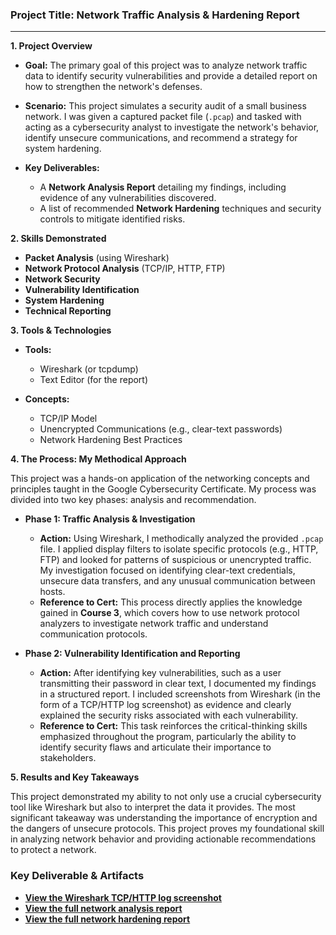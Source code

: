 ### **Project Title: Network Traffic Analysis & Hardening Report**

---

**1. Project Overview**

* **Goal:** The primary goal of this project was to analyze network traffic data to identify security vulnerabilities and provide a detailed report on how to strengthen the network's defenses.

* **Scenario:** This project simulates a security audit of a small business network. I was given a captured packet file (`.pcap`) and tasked with acting as a cybersecurity analyst to investigate the network's behavior, identify unsecure communications, and recommend a strategy for system hardening.

* **Key Deliverables:**
    * A **Network Analysis Report** detailing my findings, including evidence of any vulnerabilities discovered.
    * A list of recommended **Network Hardening** techniques and security controls to mitigate identified risks.

**2. Skills Demonstrated**

* **Packet Analysis** (using Wireshark)
* **Network Protocol Analysis** (TCP/IP, HTTP, FTP)
* **Network Security**
* **Vulnerability Identification**
* **System Hardening**
* **Technical Reporting**

**3. Tools & Technologies**

* **Tools:**
    * Wireshark (or tcpdump)
    * Text Editor (for the report)

* **Concepts:**
    * TCP/IP Model
    * Unencrypted Communications (e.g., clear-text passwords)
    * Network Hardening Best Practices

**4. The Process: My Methodical Approach**

This project was a hands-on application of the networking concepts and principles taught in the Google Cybersecurity Certificate. My process was divided into two key phases: analysis and recommendation.

* **Phase 1: Traffic Analysis & Investigation**
    * **Action:** Using Wireshark, I methodically analyzed the provided `.pcap` file. I applied display filters to isolate specific protocols (e.g., HTTP, FTP) and looked for patterns of suspicious or unencrypted traffic. My investigation focused on identifying clear-text credentials, unsecure data transfers, and any unusual communication between hosts.
    * **Reference to Cert:** This process directly applies the knowledge gained in **Course 3**, which covers how to use network protocol analyzers to investigate network traffic and understand communication protocols.

* **Phase 2: Vulnerability Identification and Reporting**
    * **Action:** After identifying key vulnerabilities, such as a user transmitting their password in clear text, I documented my findings in a structured report. I included screenshots from Wireshark (in the form of a TCP/HTTP log screenshot) as evidence and clearly explained the security risks associated with each vulnerability.
    * **Reference to Cert:** This task reinforces the critical-thinking skills emphasized throughout the program, particularly the ability to identify security flaws and articulate their importance to stakeholders.

**5. Results and Key Takeaways**

This project demonstrated my ability to not only use a crucial cybersecurity tool like Wireshark but also to interpret the data it provides. The most significant takeaway was understanding the importance of encryption and the dangers of unsecure protocols. This project proves my foundational skill in analyzing network behavior and providing actionable recommendations to protect a network.

### **Key Deliverable & Artifacts**

* **[View the Wireshark TCP/HTTP log screenshot](screenshots/wireshark-TCP-HTTP-log-screenshot.png)**
* **[View the full network analysis report](network-analysis-report.pdf)**
* **[View the full network hardening report](network-hardening-report.pdf)**